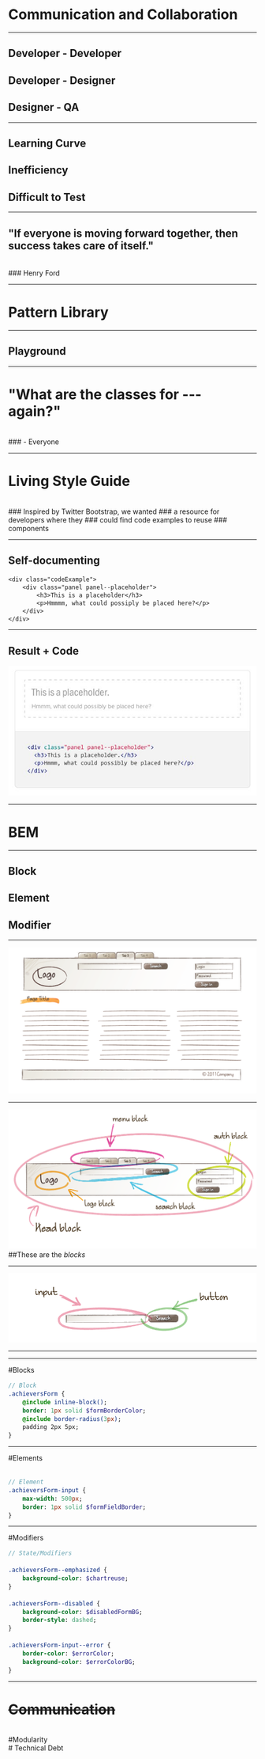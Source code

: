 <!-- .slide: data-background-image="/images/BG/communication.jpg" -->
# Communication and Collaboration

---

## Developer - Developer

## Developer - Designer

## Designer - QA

---

## Learning Curve

## Inefficiency

## Difficult to Test

---


## "If everyone is moving forward together, then success takes care of itself."
<br>
### Henry Ford

---

<!-- .slide: data-background-image="/images/BG/library.jpg" -->
# Pattern Library

---

<!-- .slide: data-background-image="/images/BG/playground.jpg" -->
## Playground

---

# "What are the classes for --- again?"
<br>
### - Everyone

---

<!-- .slide: data-background-image="/images/BG/red-panda.JPG" -->
# Living Style Guide
<br>
### Inspired by Twitter Bootstrap, we wanted 
### a resource for developers where they  
### could find code examples to reuse  
### components

---

## Self-documenting

```
<div class="codeExample">
	<div class="panel panel--placeholder">
		<h3>This is a placeholder</h3>
		<p>Hmmmm, what could possiply be placed here?</p>
	</div>
</div>
```

---

## Result + Code

!["Website"](/images/pattern.jpg)

---

<!-- .slide: data-background-image="/images/BG/tablet.jpg" -->
# BEM

---

## Block
## Element
## Modifier

---

!["Website"](/images/BEM/site.png)

---

!["Website"](/images/BEM/head-marked.png)
##These are the _blocks_

---

!["Website"](/images/BEM/search-block-marked.png)

---

<!-- .slide: data-background-image="http://4.bp.blogspot.com/-KeSYNRBVcug/T65blLQr6PI/AAAAAAAABJs/OyiLgpH2YRs/s200/troy-and-abed-pointing.gif" -->

---

#Blocks

```sass
// Block
.achieversForm {
	@include inline-block();
	border: 1px solid $formBorderColor;
	@include border-radius(3px);
	padding 2px 5px;
}

```

---

#Elements
```sass

// Element
.achieversForm-input {
	max-width: 500px;
	border: 1px solid $formFieldBorder;
}
```

---

#Modifiers
```sass
// State/Modifiers

.achieversForm--emphasized {
	background-color: $chartreuse;
}

.achieversForm--disabled {
	background-color: $disabledFormBG;
	border-style: dashed;
}

.achieversForm-input--error {
	border-color: $errorColor;
	background-color: $errorColorBG;
}
```

---

<!-- .slide: data-background-image="/images/BG/rapids.jpg" -->
# <del>Communication</del>
<br>
#Modularity
<br>
# Technical Debt
